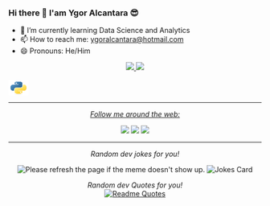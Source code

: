 ### Hi there 👋 I'am Ygor Alcantara 😎

- 🌱 I’m currently learning Data Science and Analytics
- 📫 How to reach me: ygoralcantara@hotmail.com
- 😄 Pronouns: He/Him

<div align="center">
  <a href="https://github.com/YgorAlcantara">
  <img height="160em" src="https://github-readme-stats.vercel.app/api?username=YgorAlcantara&show_icons=true&theme=highcontrast&include_all_commits=true&count_private=true"/>
  <img height="160em" src="https://github-readme-stats.vercel.app/api/top-langs/?username=YgorAlcantara&layout=compact&langs_count=7&theme=highcontrast"/>
</div>
<div style="display: inline_block"><br>
  <img align="center" alt="Ygor-Python" height="30" width="40" src="https://raw.githubusercontent.com/devicons/devicon/master/icons/python/python-original.svg">
</div>

---

<div align="center">

<i>Follow me around the web:</i><br>
  
  <div> 
 	 <a href = "mailto:ygoralcantara@hotmail.com"><img src="https://img.shields.io/badge/Microsoft_Outlook-0078D4?style=for-the-badge&logo=microsoft-outlook&logoColor=white" target="_blank"></a>
  <a href = "mailto:ygoralcantara@gmail.com"><img src="https://img.shields.io/badge/Gmail-D14836?style=for-the-badge&logo=gmail&logoColor=white" target="_blank"></a>
  <a href="https://www.linkedin.com/in/ygor-alcantara-b44538234/" target="_blank"><img src="https://img.shields.io/badge/-LinkedIn-%230077B5?style=for-the-badge&logo=linkedin&logoColor=white" target="_blank"></a> 
</div>

---

<div align="center">
  
<i>Random dev jokes for you!</i><br>

 <div> 
  <img src='https://random-memer.herokuapp.com/' title="Meme" alt="Please refresh the page if the meme doesn't show up.">
  <img src="https://readme-jokes.vercel.app/api" alt="Jokes Card" />
 </div>
 
 <i>Random dev Quotes for you!</i><br>
   [![Readme Quotes](https://quotes-github-readme.vercel.app/api?type=horizontal&theme=light)](https://github.com/piyushsuthar/github-readme-quotes)
